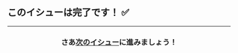 ## このイシューは完了です！ :white_check_mark:

<hr>
<h3 align="center">さあ<a href="{{ issueURL }}">次のイシュー</a>に進みましょう！</h3>
